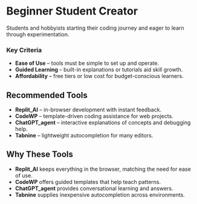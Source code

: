 # Beginner Student Creator

Students and hobbyists starting their coding journey and eager to learn through experimentation.

### Key Criteria
- **Ease of Use** – tools must be simple to set up and operate.
- **Guided Learning** – built-in explanations or tutorials aid skill growth.
- **Affordability** – free tiers or low cost for budget-conscious learners.

## Recommended Tools
- **Replit_AI** – in-browser development with instant feedback.
- **CodeWP** – template-driven coding assistance for web projects.
- **ChatGPT_agent** – interactive explanations of concepts and debugging help.
- **Tabnine** – lightweight autocompletion for many editors.

## Why These Tools
- **Replit_AI** keeps everything in the browser, matching the need for ease of use.
- **CodeWP** offers guided templates that help teach patterns.
- **ChatGPT_agent** provides conversational learning and answers.
- **Tabnine** supplies inexpensive autocompletion across environments.
